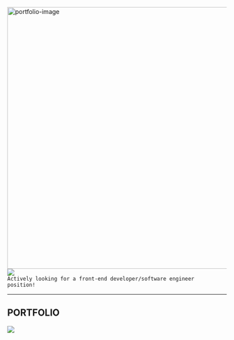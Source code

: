 <a href="https://bertamatu.netlify.app/" target="_blank"><img src="https://github.com/bertamatu/bertamatu/blob/master/bertamatu500.gif" align="right" alt="portfolio-image" width="600" height="auto"></a>
<a href="https://www.linkedin.com/in/bertam/" target="_blank"><img src="https://img.icons8.com/color/96/000000/linkedin-2.png"/></a>
<br>
<code>Actively looking for a front-end developer/software engineer position!</code>
<hr>
<h2>PORTFOLIO</h2><a href="https://bertamatu.netlify.app/" target="_blank"><img src="https://img.icons8.com/fluent/96/000000/portfolio.png"/></a>



